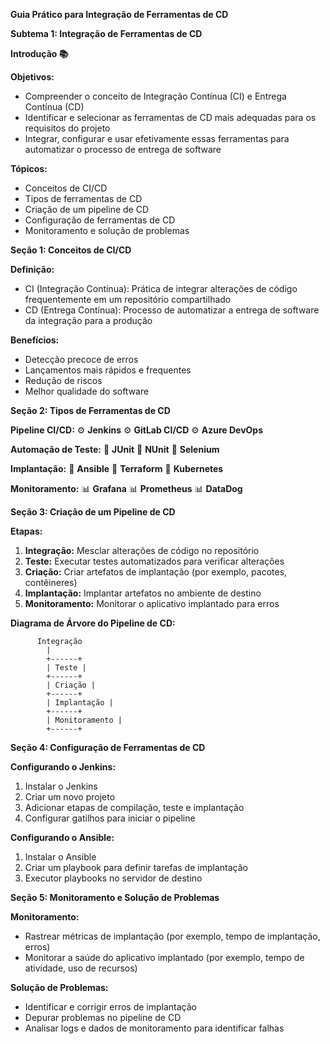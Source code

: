 **Guia Prático para Integração de Ferramentas de CD**

**Subtema 1: Integração de Ferramentas de CD**

**Introdução 📚**

**Objetivos:**
- Compreender o conceito de Integração Contínua (CI) e Entrega Contínua (CD)
- Identificar e selecionar as ferramentas de CD mais adequadas para os requisitos do projeto
- Integrar, configurar e usar efetivamente essas ferramentas para automatizar o processo de entrega de software

**Tópicos:**
- Conceitos de CI/CD
- Tipos de ferramentas de CD
- Criação de um pipeline de CD
- Configuração de ferramentas de CD
- Monitoramento e solução de problemas

**Seção 1: Conceitos de CI/CD**

**Definição:**
- CI (Integração Contínua): Prática de integrar alterações de código frequentemente em um repositório compartilhado
- CD (Entrega Contínua): Processo de automatizar a entrega de software da integração para a produção

**Benefícios:**
- Detecção precoce de erros
- Lançamentos mais rápidos e frequentes
- Redução de riscos
- Melhor qualidade do software

**Seção 2: Tipos de Ferramentas de CD**

**Pipeline CI/CD:**
⚙️ **Jenkins**
⚙️ **GitLab CI/CD**
⚙️ **Azure DevOps**

**Automação de Teste:**
🤖 **JUnit**
🤖 **NUnit**
🤖 **Selenium**

**Implantação:**
🚀 **Ansible**
🚀 **Terraform**
🚀 **Kubernetes**

**Monitoramento:**
📊 **Grafana**
📊 **Prometheus**
📊 **DataDog**

**Seção 3: Criação de um Pipeline de CD**

**Etapas:**
1. **Integração:** Mesclar alterações de código no repositório
2. **Teste:** Executar testes automatizados para verificar alterações
3. **Criação:** Criar artefatos de implantação (por exemplo, pacotes, contêineres)
4. **Implantação:** Implantar artefatos no ambiente de destino
5. **Monitoramento:** Monitorar o aplicativo implantado para erros

**Diagrama de Árvore do Pipeline de CD:**

```
      Integração
        |
        +------+
        | Teste |
        +------+
        | Criação |
        +------+
        | Implantação |
        +------+
        | Monitoramento |
        +------+
```

**Seção 4: Configuração de Ferramentas de CD**

**Configurando o Jenkins:**
1. Instalar o Jenkins
2. Criar um novo projeto
3. Adicionar etapas de compilação, teste e implantação
4. Configurar gatilhos para iniciar o pipeline

**Configurando o Ansible:**
1. Instalar o Ansible
2. Criar um playbook para definir tarefas de implantação
3. Executor playbooks no servidor de destino

**Seção 5: Monitoramento e Solução de Problemas**

**Monitoramento:**
- Rastrear métricas de implantação (por exemplo, tempo de implantação, erros)
- Monitorar a saúde do aplicativo implantado (por exemplo, tempo de atividade, uso de recursos)

**Solução de Problemas:**
- Identificar e corrigir erros de implantação
- Depurar problemas no pipeline de CD
- Analisar logs e dados de monitoramento para identificar falhas
